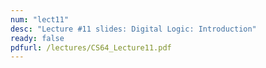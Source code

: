 ```yaml
---
num: "lect11"
desc: "Lecture #11 slides: Digital Logic: Introduction"
ready: false
pdfurl: /lectures/CS64_Lecture11.pdf
---
```


